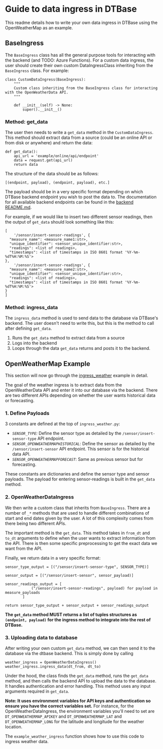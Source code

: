 # Guide to data ingress in DTBase

This readme details how to write your own data ingress in DTBase using the OpenWeatherMap as an example.

## BaseIngress

The `BaseIngress` class has all the general purpose tools for interacting with the backend (and TODO: Azure Functions).
For a custom data ingress, the user should create their own custom DataIngressClass inheriting from the `BaseIngress` class.
For example:

```
class CustomDataIngress(BaseIngress):
    """
    Custom class inheriting from the BaseIngress class for interacting with the OpenWeatherData API.
    """

    def __init__(self) -> None:
        super().__init__()
```

### Method: get_data

The user then needs to write a `get_data` method in the `CustomDataIngress`. This method should extract data from a source (could be an online API or from disk or anywhere) and return the data:

```
def get_data():
    api_url = 'example/online/api/endpoint'
    data = request.get(api_url)
    return data
```

The structure of the data should be as follows:

```
[(endpoint, payload), (endpoint, payload), etc.]
```

The payload should be in a very specific format depending on which DTBase backend endpoint you wish to post the data to. The documentation for all available backend endpoints can be found in the [backend README.md](..//backend/README.md).

For example, if we would like to insert two different sensor readings, then the output of `get_data` should look something like this:

```
[
    '/sensor/insert-sensor-readings', {
  "measure_name": <measure_name1:str>,
  "unique_identifier": <sensor_unique_identifier:str>,
  "readings": <list of readings>,
  "timestamps": <list of timestamps in ISO 8601 format '%Y-%m-%dT%H:%M:%S'>
},
    '/sensor/insert-sensor-readings', {
  "measure_name": <measure_name2:str>,
  "unique_identifier": <sensor_unique_identifier:str>,
  "readings": <list of readings>,
  "timestamps": <list of timestamps in ISO 8601 format '%Y-%m-%dT%H:%M:%S'>
}
]
```

### Method: ingress_data

The `ingress_data` method is used to send data to the database via DTBase's backend. The user doesn't need to write this, but this is the method to call after defining `get_data`.

1. Runs the `get_data` method to extract data from a source
2. Logs into the backend
3. Loops through the data `get_data` returns and posts it to the backend.


## OpenWeatherMap Example

This section will now go through the [ingress_weather](ingress_weather.py) example in detail.

The goal of the weather ingress is to extract data from the OpenWeatherData API and enter it into our database via the backend. There are two different APIs depending on whether the user wants historical data or forecasting.

### 1. Define Payloads

3 constants are defined at the top of `ingress_weather.py`:

- *`SENSOR_TYPE`:* Define the sensor type as detailed by the `/sensor/insert-sensor-type` API endpoint.
- *`SENSOR_OPENWEATHERMAPHISTORICAL`*: Define the sensor as detailed by the `/sensor/insert-sensor` API endpoint. This sensor is for the historical data API.
- *`SENSOR_OPENWEATHERMAPFORECAST`*: Same as previous sensor but for forecasting.

These constants are dictionaries and define the sensor type and sensor payloads. The payload for entering sensor-readings is built in the `get_data` method.

### 2. OpenWeatherDataIngress

We then write a custom class that inherits from `BaseIngress`. There are a number of `_*` methods that are used to handle different combinations of start and end dates given by the user. A lot of this complexity comes from there being two different APIs.

The important method is the `get_data`. This method takes in `from_dt` and `to_dt` arguments to define when the user wants to extract information from the API. There is then some specific preprocessing to get the exact data we want from the API.

Finally, we return data in a very specific format:

```
sensor_type_output = [("/sensor/insert-sensor-type", SENSOR_TYPE)]

sensor_output = [("/sensor/insert-sensor", sensor_payload)]

sensor_readings_output = [
            ("/sensor/insert-sensor-readings", payload) for payload in measure_payloads
        ]

return sensor_type_output + sensor_output + sensor_readings_output
```

**The `get_data` method MUST returns a list of tuples structures as `(endpoint, payload)` for the ingress method to integrate into the rest of DTBase.**

### 3. Uploading data to database

After writing your own custom `get_data` method, we can then send it to the database via the dtbase backend. This is simply done by calling

```
weather_ingress = OpenWeatherDataIngress()
weather_ingress.ingress_data(dt_from, dt_to)
```

Under the hood, the class finds the `get_data` method, runs the `get_data` method, and then calls the backend API to upload the data to the database. It handles authentication and error handling. This method uses any input arguments required in `get_data`.

**Note: It uses environment variables for API keys and authentication so ensure you have the correct variables set.**
For instance, for the OpenWeatherDataIngress, the environment variables you'll need to set are `DT_OPENWEATHERMAP_APIKEY` and `DT_OPENWEATHERMAP_LAT` and `DT_OPENWEATHERMAP_LONG` for the latitude and longitude for the weather location.

The `example_weather_ingress` function shows how to use this code to ingress weather data.
